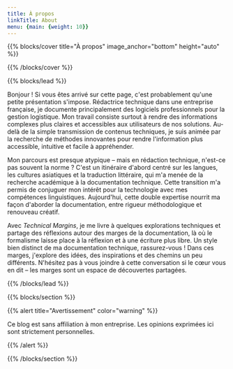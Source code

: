 ```yaml
---
title: À propos
linkTitle: About
menu: {main: {weight: 10}}
---
```


{{% blocks/cover title="À propos" image_anchor="bottom" height="auto" %}}

{{% /blocks/cover %}}

{{% blocks/lead %}}

Bonjour ! Si vous êtes arrivé sur cette page, c'est probablement qu'une petite présentation s'impose. Rédactrice technique dans une entreprise française, je documente principalement des logiciels professionnels pour la gestion logistique. Mon travail consiste surtout à rendre des informations complexes plus claires et accessibles aux utilisateurs de nos solutions. Au-delà de la simple transmission de contenus techniques, je suis animée par la recherche de méthodes innovantes pour rendre l'information plus accessible, intuitive et facile à appréhender.

Mon parcours est presque atypique – mais en rédaction technique, n'est-ce pas souvent la norme ? C'est un itinéraire d'abord centré sur les langues, les cultures asiatiques et la traduction littéraire, qui m'a menée de la recherche académique à la documentation technique. Cette transition m'a permis de conjuguer mon intérêt pour la technologie avec mes compétences linguistiques. Aujourd'hui, cette double expertise nourrit ma façon d'aborder la documentation, entre rigueur méthodologique et renouveau créatif.

Avec *Technical Margins*, je me livre à quelques explorations techniques et partage des réflexions autour des marges de la documentation, là où le formalisme laisse place à la réflexion et à une écriture plus libre. Un style bien distinct de ma documentation technique, rassurez-vous&nbsp;! Dans ces marges, j'explore des idées, des inspirations et des chemins un peu différents. N'hésitez pas à vous joindre à cette conversation si le cœur vous en dit – les marges sont un espace de découvertes partagées.

{{% /blocks/lead %}}

{{% blocks/section %}}

{{% alert title="Avertissement" color="warning" %}}

Ce blog est sans affiliation à mon entreprise. Les opinions exprimées ici sont strictement personnelles.

{{% /alert %}}


{{% /blocks/section %}}
